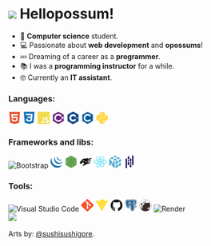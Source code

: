 <h1><img src="https://i.imgur.com/EQw1vTW.png" width="3%"/> Hellopossum!</h1>

- 🎒 **Computer science** student.
- 💻 Passionate about **web development** and **opossums**!
- 💤 Dreaming of a career as a **programmer**.
- 📚 I was a **programming instructor** for a while.
- 🤓 Currently an **IT assistant**.

<h3>Languages:</h3>
<div>
    <img src="https://raw.githubusercontent.com/devicons/devicon/6910f0503efdd315c8f9b858234310c06e04d9c0/icons/html5/html5-plain.svg" width="5%" alt="HTML5">
    <img src="https://raw.githubusercontent.com/devicons/devicon/6910f0503efdd315c8f9b858234310c06e04d9c0/icons/css3/css3-plain.svg" width="5%" alt="CSS3">
    <img src="https://raw.githubusercontent.com/devicons/devicon/6910f0503efdd315c8f9b858234310c06e04d9c0/icons/javascript/javascript-plain.svg" width="5%" alt="JavaScript">
    <img src="https://raw.githubusercontent.com/devicons/devicon/6910f0503efdd315c8f9b858234310c06e04d9c0/icons/csharp/csharp-plain.svg" width="5%" alt="C#">
    <img src="https://raw.githubusercontent.com/devicons/devicon/ca28c779441053191ff11710fe24a9e6c23690d6/icons/cplusplus/cplusplus-plain.svg" width="5%" alt="C++">
    <img src="https://raw.githubusercontent.com/devicons/devicon/6910f0503efdd315c8f9b858234310c06e04d9c0/icons/c/c-plain.svg" width="5%" alt="C">
    <img src="https://raw.githubusercontent.com/devicons/devicon/ca28c779441053191ff11710fe24a9e6c23690d6/icons/python/python-plain.svg" width="5%" alt="Python">
</div>

<h3>Frameworks and libs:</h3>
<div>
    <img src="https://cdn-icons-png.flaticon.com/512/5968/5968672.png" width="5%" alt="Bootstrap">
    <img src="https://raw.githubusercontent.com/devicons/devicon/6910f0503efdd315c8f9b858234310c06e04d9c0/icons/jquery/jquery-original.svg" width="5%" alt="jQuery">
    <img src="https://raw.githubusercontent.com/devicons/devicon/ca28c779441053191ff11710fe24a9e6c23690d6/icons/nodejs/nodejs-plain.svg" width="5%" alt="Node.js">
    <img src="https://raw.githubusercontent.com/devicons/devicon/ca28c779441053191ff11710fe24a9e6c23690d6/icons/fastify/fastify-plain.svg" width="5%" alt="Fastify">
    <img src="https://raw.githubusercontent.com/devicons/devicon/ca28c779441053191ff11710fe24a9e6c23690d6/icons/react/react-original.svg" width="5%" alt="React">
    <img src="https://raw.githubusercontent.com/devicons/devicon/ca28c779441053191ff11710fe24a9e6c23690d6/icons/numpy/numpy-plain.svg" width="5%" alt="Numpy">
    <img src="https://raw.githubusercontent.com/devicons/devicon/ca28c779441053191ff11710fe24a9e6c23690d6/icons/pandas/pandas-plain.svg" width="5%" alt="Pandas">
</div>

<h3>Tools:</h3>
<div>    
    <img src="https://icons.veryicon.com/png/o/business/vscode-program-item-icon/vscode.png" width="5%" alt="Visual Studio Code">
    <img src="https://raw.githubusercontent.com/devicons/devicon/6910f0503efdd315c8f9b858234310c06e04d9c0/icons/git/git-original.svg" width="5%" alt="Git">
    <img src="https://raw.githubusercontent.com/devicons/devicon/ca28c779441053191ff11710fe24a9e6c23690d6/icons/vitejs/vitejs-plain.svg" width="5%" alt="Vite">
    <img src="https://raw.githubusercontent.com/devicons/devicon/ca28c779441053191ff11710fe24a9e6c23690d6/icons/github/github-original.svg" width="5%" alt="Github">
    <img src="https://raw.githubusercontent.com/devicons/devicon/6910f0503efdd315c8f9b858234310c06e04d9c0/icons/postgresql/postgresql-plain.svg" width="5%" alt="PostgreSQL">
    <img src="https://raw.githubusercontent.com/devicons/devicon/ca28c779441053191ff11710fe24a9e6c23690d6/icons/dbeaver/dbeaver-plain.svg" width="5%" alt="DBeaver">
    <img src="https://cdn.sanity.io/images/34ent8ly/production/ec37a3660704e1fa2b4246c9a01ab34e145194ad-824x824.png" width="5%" alt="Render">
</div>

<div>
  <img src="https://i.imgur.com/a9xVT9r.png" width="30%">
  <p>Arts by: <a href="https://bsky.app/profile/sushisushigore.bsky.social">@sushisushigore</a>.</p>
</div>
